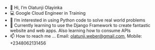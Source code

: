 - 👋 Hi, I’m Olatunji Olayinka
- 💻 Google Cloud Engineer in Training
- 👀 I’m interested in using Python code to solve real world problems
- 🌱 Currently learning to use the Django Framework to create fantastic website and web apps. Also learning how to consume APIs
- 📫 How to reach me ... Email: olatunji.weber@gmail.com, Mobile: +2348062131456


<!---
olatunji-weber/olatunji-weber is a ✨ special ✨ repository because its `README.md` (this file) appears on your GitHub profile.
You can click the Preview link to take a look at your changes.
--->

<!-- - 💞️ I’m looking to collaborate on ... --->
